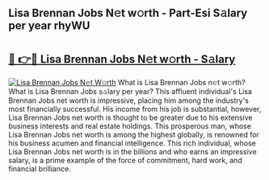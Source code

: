 ## Lisa Brennan Jobs N𝚎t w𝚘rth - Part-Esi S𝚊lary per year rhyWU

# <h2><a href="http://gc3dppd.nevu.top/?p=Lisa+Brennan+Jobs">🔗 👉🔴 Lisa Brennan Jobs N𝚎t w𝚘rth - S𝚊lary</a></h2>

[![Lisa Brennan Jobs N𝚎t W𝚘rth](https://i.imgur.com/Oavwk0R.jpeg)](http://gc3dppd.nevu.top/?p=Lisa+Brennan+Jobs)
What is Lisa Brennan Jobs n𝚎t w𝚘rth? What is Lisa Brennan Jobs s𝚊lary per year?
This affluent individual's Lisa Brennan Jobs net worth is impressive, placing him among the industry's most financially successful. His income from his job is substantial, however, Lisa Brennan Jobs net worth is thought to be greater due to his extensive business interests and real estate holdings. This prosperous man, whose Lisa Brennan Jobs net worth is among the highest globally, is renowned for his business acumen and financial intelligence. This rich individual, whose Lisa Brennan Jobs net worth is in the billions and who earns an impressive salary, is a prime example of the force of commitment, hard work, and financial brilliance.
